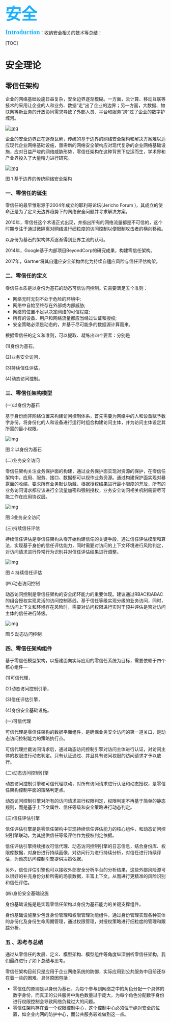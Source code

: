<div style="color:#16b0ff;font-size:50px;font-weight: 900;text-shadow: 5px 5px 10px var(--theme-color);font-family: 'Comic Sans MS';">安全</div>

<span style="color:#16b0ff;font-size:20px;font-weight: 900;font-family: 'Comic Sans MS';">Introduction</span>：收纳安全相关的技术等总结！

[TOC]

# 安全理论

## 零信任架构

企业的网络基础设施日益复杂，安全边界逐渐模糊。一方面，云计算、移动互联等技术的采用让企业的人和业务、数据“走”出了企业的边界；另一方面，大数据、物联网等新业务的开放协同需求导致了外部人员、平台和服务“跨”过了企业的数字护城河。

[![img](images/Security/6a6cb1e337bcd2002914a57b9113ca2b.jpg-wh_651x-s_2176461294.jpg)](https://s4.51cto.com/oss/202103/30/6a6cb1e337bcd2002914a57b9113ca2b.jpg-wh_651x-s_2176461294.jpg)

企业的安全边界正在逐渐瓦解，传统的基于边界的网络安全架构和解决方案难以适应现代企业网络基础设施，亟需新的网络安全架构应对现代复杂的企业网络基础设施，应对日益严峻的网络威胁形势，零信任架构在这种背景下应运而生，学术界和产业界投入了大量精力进行研究。

[![img](images/Security/7e399c6337d671db7a42154de62713aa.png-wh_600x-s_1346270755.png)](https://s2.51cto.com/oss/202103/30/7e399c6337d671db7a42154de62713aa.png-wh_600x-s_1346270755.png)

图 1 基于边界的传统网络安全架构

### 一、零信任的诞生

零信任的最早雏形源于2004年成立的耶利哥论坛(Jericho Forum )，其成立的使命正是为了定义无边界趋势下的网络安全问题并寻求解决方案。

2010年，零信任这个术语正式出现，并指出所有的网络流量都是不可信的，这个时期专注于通过微隔离对网络进行细粒度的访问控制以便限制攻击者的横向移动。

以身份为基石的架构体系逐渐得到业界主流的认可。

2014年，Google基于内部项目BeyondCorp的研究成果，构建零信任架构。

2017年，Gartner将其自适应安全架构优化为持续自适应风险与信任评估构架。

### 二、零信任的定义

零信任本质是以身份为基石的动态可信访问控制。它需要满足五个准则：

- 网络无时无刻不处于危险的环境中;
- 网络中自始至终存在外部或内部威胁;
- 网络的位置不足以决定网络的可信程度;
- 所有的设备、用户和网络流量都应当经过认证和授权;
- 安全策略必须是动态的，并基于尽可能多的数据源计算而来。

根据零信任的定义和准则，可以提取、凝练出四个要素：分别是

(1)身份为基石，

(2)业务安全访问，

(3)持续信任评估，

(4)动态访问控制。

### 三、零信任架构模型

(一)以身份为基石

基于身份而非网络位置来构建访问控制体系，首先需要为网络中的人和设备赋予数字身份，将身份化的人和设备进行运行时组合构建访问主体，并为访问主体设定其所需的最小权限。

![img](images/Security/1093899-20210531153607559-907264075.png)

图 2 以身份为基石

(二)业务安全访问

零信任架构关注业务保护面的构建，通过业务保护面实现对资源的保护，在零信任架构中，应用、服务、接口、数据都可以视作业务资源。通过构建保护面实现对暴露面的收缩，要求所有业务默认隐藏，根据授权结果进行最小限度的开放，所有的业务访问请求都应该进行全流量加密和强制授权，业务安全访问相关机制需要尽可能工作在应用协议层。

![img](images/Security/1093899-20210531153622325-1589500094.png)

图 3业务安全访问

(三)持续信任评估

持续信任评估是零信任架构从零开始构建信任的关键手段，通过信任评估模型和算法，实现基于身份的信任评估能力，同时需要对访问的上下文环境进行风险判定，对访问请求进行异常行为识别并对信任评估结果进行调整。

![img](images/Security/1093899-20210531153637337-1851067838.png)

图 4 持续信任评估

(四)动态访问控制

动态访问控制是零信任架构的安全闭环能力的重要体现。建议通过RBAC和ABAC的组合授权实现灵活的访问控制基线，基于信任等级实现分级的业务访问，同时，当访问上下文和环境存在风险时，需要对访问权限进行实时干预并评估是否对访问主体的信任进行降级。

![img](images/Security/1093899-20210531153652904-220272079.png)

图 5 动态访问控制

### 四、零信任架构组件

基于零信任模型架构，以搭建面向实际应用的零信任系统为目标，需要依赖于四个核心组件—

(1)可信代理，

(2)动态访问控制引擎，

(3)信任评估引擎，

(4)身份安全基础设施。

(一)可信代理

可信代理是零信任架构的数据平面组件，是确保业务安全访问的第一道关口，是动态访问控制能力的策略执行点。

可信代理拦截访问请求后，通过动态访问控制引擎对访问主体进行认证，对访问主体的权限进行动态判定。只有认证通过、并且具有访问权限的访问请求才予以放行。

(二)动态访问控制引擎

动态访问控制引擎和可信代理联动，对所有访问请求进行认证和动态授权，是零信任架构控制平面的策略判定点。

动态访问控制引擎对所有的访问请求进行权限判定，权限判定不再基于简单的静态规则，而是基于上下文属性、信任等级和安全策略进行动态判定。

(三)信任评估引擎

信任评估引擎是是零信任架构中实现持续信任评估能力的核心组件，和动态访问控制引擎联动，为其提供信任等级评估作为授权判定依据。

信任评估引擎持续接收可信代理、动态访问控制引擎的日志信息，结合身份库、权限库数据，对身份进行持续画像，对访问行为进行持续分析，对信任进行持续评估，为动态访问控制引擎提供决策依据。

另外，信任评估引擎也可以接收外部安全分析平台的分析结果，这些外部风险源可以很好的补充身份分析所需的场景数据，丰富上下文，从而进行更精准的风险识别和信任评估。

(四)身份安全基础设施

身份基础设施是是实现零信任架构以身份为基石能力的关键支撑组件。

身份基础设施至少包含身份管理和权限管理功能组件，通过身份管理实现各种实体的身份化及身份生命周期管理，通过权限管理，对授权策略进行细粒度的管理和跟踪分析。

### 五 、思考与总结

通过从零信任的发展、定义、模型架构、模型组件等角度纵深剖析零信任架构，我们最终进行了如下总结与思考。

零信任架构目前只是应用于企业网络系统的防御，实际应用到公共服务中目前还存在着一些的困难。具体原因包括：

- 零信任的原则是以身份为基石，为每个参与到网络之中的角色分配一个具体的数字身份，而真正的公共服务中角色数量过于庞大，为每个角色分配数字身份进行权限控制会导致网络负载过大的问题。
- 零信任架构存在着一个权限控制中心，这个控制中心必须位于绝对安全的位置，如企业内网的防护中心，而公共服务较难做到这一点。
